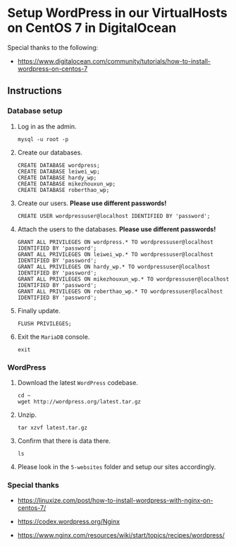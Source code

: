 # Setup WordPress in our VirtualHosts on CentOS 7 in DigitalOcean

Special thanks to the following:

* https://www.digitalocean.com/community/tutorials/how-to-install-wordpress-on-centos-7

## Instructions
### Database setup

1. Log in as the admin.

    ```
    mysql -u root -p
    ```

2. Create our databases.

    ```
    CREATE DATABASE wordpress;
    CREATE DATABASE leiwei_wp;
    CREATE DATABASE hardy_wp;
    CREATE DATABASE mikezhouxun_wp;
    CREATE DATABASE roberthao_wp;
    ```

3. Create our users. **Please use different passwords!**

    ```
    CREATE USER wordpressuser@localhost IDENTIFIED BY 'password';
    ```

4. Attach the users to the databases. **Please use different passwords!**

    ```
    GRANT ALL PRIVILEGES ON wordpress.* TO wordpressuser@localhost IDENTIFIED BY 'password';
    GRANT ALL PRIVILEGES ON leiwei_wp.* TO wordpressuser@localhost IDENTIFIED BY 'password';
    GRANT ALL PRIVILEGES ON hardy_wp.* TO wordpressuser@localhost IDENTIFIED BY 'password';
    GRANT ALL PRIVILEGES ON mikezhouxun_wp.* TO wordpressuser@localhost IDENTIFIED BY 'password';
    GRANT ALL PRIVILEGES ON roberthao_wp.* TO wordpressuser@localhost IDENTIFIED BY 'password';
    ```

5. Finally update.

    ```
    FLUSH PRIVILEGES;
    ```

6. Exit the ``MariaDB`` console.

    ```
    exit
    ```

### WordPress

1. Download the latest ``WordPress`` codebase.

    ```
    cd ~
    wget http://wordpress.org/latest.tar.gz
    ```

2. Unzip.

    ```
    tar xzvf latest.tar.gz
    ```

3. Confirm that there is data there.

    ```
    ls
    ```

4. Please look in the ``5-websites`` folder and setup our sites accordingly.

### Special thanks

* https://linuxize.com/post/how-to-install-wordpress-with-nginx-on-centos-7/

* https://codex.wordpress.org/Nginx

* https://www.nginx.com/resources/wiki/start/topics/recipes/wordpress/
